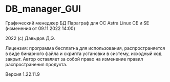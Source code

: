 # DB_manager_GUI
Графический менеджер БД Параграф для ОС Astra Linux CE и SE (изменения от 09.11.2022 14:00)


2022 (с) Давыдов Д.Э.


Лицензия: программа бесплатна для использования, распространяется в виде бинарного файла и скрипта установки в систему, исходный код закрыт. Автор оставляет за собой право на изменение правил распространения продукта.


Версия 1.22.11.9
